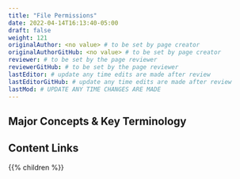 ```yaml
---
title: "File Permissions"
date: 2022-04-14T16:13:40-05:00
draft: false
weight: 121
originalAuthor: <no value> # to be set by page creator
originalAuthorGitHub: <no value> # to be set by page creator
reviewer: # to be set by the page reviewer
reviewerGitHub: # to be set by the page reviewer
lastEditor: # update any time edits are made after review
lastEditorGitHub: # update any time edits are made after review
lastMod: # UPDATE ANY TIME CHANGES ARE MADE
---
```


## Major Concepts & Key Terminology

## Content Links

{{% children %}}
